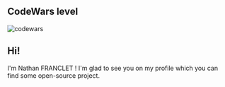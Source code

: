 ## CodeWars level
![codewars](https://www.codewars.com/users/NathanFranclet/badges/large)

## Hi!
I'm Nathan FRANCLET ! I'm glad to see you on my profile which you can find some open-source project.

